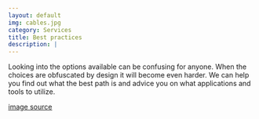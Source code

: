```yaml
---
layout: default
img: cables.jpg
category: Services
title: Best practices
description: |
---
```

  Looking into the options available can be confusing for anyone. When the choices are obfuscated by design it will become even harder. We can help you find out what the best path is and advice you on what applications and tools to utilize. 
  
  [image source](https://search.creativecommons.org/photos/8cc0e5a9-a1a7-4c72-9553-b1dcbaa199ea)

